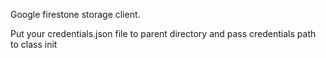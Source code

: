 Google firestone storage client.

Put your credentials.json file to parent directory
and pass credentials path to class init